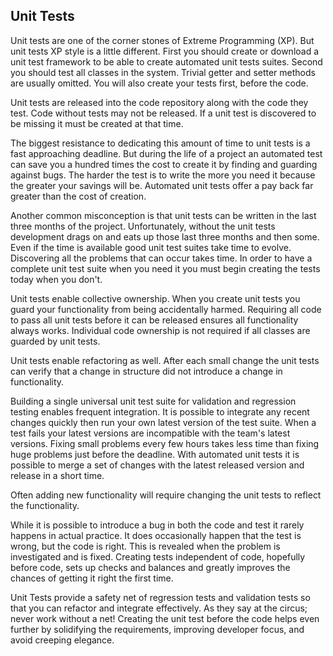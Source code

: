 ## Unit Tests

Unit tests are one of the corner stones of Extreme Programming (XP). But unit tests XP style is a little different. First you should create or download a unit test framework to be able to create automated unit tests suites. Second you should test all classes in the system. Trivial getter and setter methods are usually omitted. You will also create your tests first, before the code.

Unit tests are released into the code repository along with the code they test. Code without tests may not be released. If a unit test is discovered to be missing it must be created at that time.

The biggest resistance to dedicating this amount of time to unit tests is a fast approaching deadline. But during the life of a project an automated test can save you a hundred times the cost to create it by finding and guarding against bugs. The harder the test is to write the more you need it because the greater your savings will be. Automated unit tests offer a pay back far greater than the cost of creation.

Another common misconception is that unit tests can be written in the last three months of  the project. Unfortunately, without the unit tests development drags on and eats up those last three months and then some. Even if the time is available good unit test suites take time to evolve. Discovering all the problems that can occur takes time. In order to have a complete unit test suite when you need it you must begin creating the tests today when you don't.

Unit tests enable collective ownership. When you create unit tests you guard your functionality from being accidentally harmed. Requiring all code to pass all unit tests before it can be released ensures all functionality always works. Individual code ownership is not required if all classes are guarded by unit tests.

Unit tests enable refactoring as well. After each small change the unit tests can verify that a change in structure did not introduce a change in functionality.

Building a single universal unit test suite for validation and regression testing enables frequent integration. It is possible to integrate any recent changes quickly then run your own latest version of the test suite. When a test fails your latest versions are incompatible with the team's latest versions. Fixing small problems every few hours takes less time than fixing huge problems just before the deadline. With automated unit tests it is possible to merge a set of changes with the latest released version and release in a short time.

Often adding new functionality will require changing the unit tests to reflect the functionality. 

While it is possible to introduce a bug in both the code and test it rarely happens in actual practice. It does occasionally happen that the test is wrong, but the code is right. This is revealed when the problem is investigated and is fixed. Creating tests independent of code, hopefully before code, sets up checks and balances and greatly improves the chances of getting it right the first time.

Unit Tests provide a safety net of regression tests and validation tests so that you can refactor and integrate effectively. As they say at the circus; never work without a net! Creating the unit test before the code helps even further by solidifying the requirements, improving developer focus, and avoid creeping elegance.
